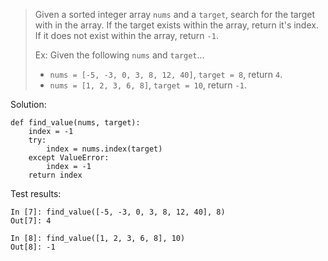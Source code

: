 > Given a sorted integer array `nums` and a `target`, search for the target with in the array. If the target exists within the array, return it's index. If it does not exist within the array, return `-1`.
>
> Ex: Given the following `nums` and `target`...
> - `nums = [-5, -3, 0, 3, 8, 12, 40]`, `target = 8`, return `4`.
> - `nums = [1, 2, 3, 6, 8]`, `target = 10`, return `-1`.

Solution:
```
def find_value(nums, target):
    index = -1
    try:
        index = nums.index(target)
    except ValueError:
        index = -1
    return index
```

Test results:
```
In [7]: find_value([-5, -3, 0, 3, 8, 12, 40], 8)
Out[7]: 4

In [8]: find_value([1, 2, 3, 6, 8], 10)
Out[8]: -1
```